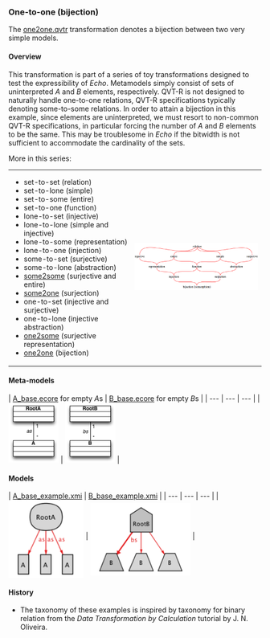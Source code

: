 ### One-to-one (bijection)
The [one2one.qvtr](one2one.qvtr) transformation denotes a bijection between two very simple models.

#### Overview
This transformation is part of a series of toy transformations designed to test the expressibility of *Echo*. Metamodels simply consist of sets of uninterpreted *A* and *B* elements, respectively. QVT-R is not designed to naturally handle one-to-one relations, QVT-R specifications typically denoting some-to-some relations. In order to attain a bijection in this example, since elements are uninterpreted, we must resort to non-common QVT-R specifications, in particular forcing the number of *A* and *B* elements to be the same. This may be troublesome in *Echo* if the bitwidth is not sufficient to accommodate the cardinality of the sets.

More in this series:
<table><tr><td><ul>
<li>set-to-set (relation)</li>
<li>set-to-lone (simple)</li>
<li>set-to-some (entire)</li>
<li>set-to-one (function)</li>
<li>lone-to-set (injective)</li>
<li>lone-to-lone (simple and injective)</li>
<li>lone-to-some (representation)</li>
<li>lone-to-one (injection) </li>
<li>some-to-set (surjective)</li>
<li>some-to-lone (abstraction)</li>
<li><a href="/haslab/echo/blob/v0.3/examples/pt.uminho.haslab.echo.examples/transformations/qvt/some2some/">some2some</a> (surjective and entire)</li>
<li><a href="/haslab/echo/blob/v0.3/examples/pt.uminho.haslab.echo.examples/transformations/qvt/some2one/">some2one</a> (surjection)</li>
<li>one-to-set (injective and surjective)</li>
<li>one-to-lone (injective abstraction)</li>
<li><a href="/haslab/echo/blob/v0.3/examples/pt.uminho.haslab.echo.examples/transformations/qvt/one2some/">one2some</a> (surjective representation)</li>
<li><a href="/haslab/echo/blob/v0.3/examples/pt.uminho.haslab.echo.examples/transformations/qvt/one2one/">one2one</a> (bijection)</li>
</ul></td>
<td>
<img src="../../../metamodels/multiplicities/images/taxonomy.png" alt="Relation taxonomy" width="350px">
</td></tr></table>

#### Meta-models
| [A_base.ecore](../../../metamodels/multiplicities/A_base.ecore) for empty *A*s | [B_base.ecore](../../../metamodels/multiplicities/B_base.ecore) for empty *B*s |
| --- | --- | --- |
| <img src="../../../metamodels/multiplicities/images/A_base.png" alt="A metamodel" width="100px"> | <img src="../../../metamodels/multiplicities/images/B_base.png" alt="B metamodel" width="100px"> |

#### Models
| [A_base_example.xmi](../../../models/multiplicities/A_base_example.xmi) | [B_base_example.xmi](../../../models/multiplicities/B_base_example.xmi) |
| --- | --- | --- |
| <img src="../../../models/multiplicities/images/A_base_example.png" alt="HSM model" width="150px" align="middle"/> | <img src="../../../models/multiplicities/images/B_base_example.png" alt="B model" width="200px" align="middle"/> |

#### History
* The taxonomy of these examples is inspired by taxonomy for binary relation from the *Data Transformation by Calculation* tutorial by J. N. Oliveira.